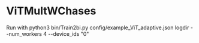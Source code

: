 # ViTMultWChases
Run with python3 bin/Train2bi.py config/example_ViT_adaptive.json logdir --num_workers 4 --device_ids "0"
